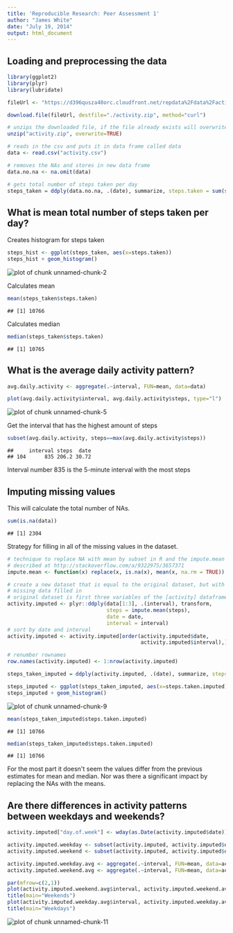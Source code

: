 ```yaml
---
title: 'Reproducible Research: Peer Assessment 1'
author: "James White"
date: "July 19, 2014"
output: html_document
---
```


## Loading and preprocessing the data

```r
library(ggplot2)
library(plyr)
library(lubridate)

fileUrl <- "https://d396qusza40orc.cloudfront.net/repdata%2Fdata%2Factivity.zip"

download.file(fileUrl, destfile="./activity.zip", method="curl")

# unzips the downloaded file, if the file already exists will overwrite
unzip("activity.zip", overwrite=TRUE)

# reads in the csv and puts it in data frame called data
data <- read.csv("activity.csv")

# removes the NAs and stores in new data frame
data.no.na <- na.omit(data)

# gets total number of steps taken per day
steps_taken = ddply(data.no.na, .(date), summarize, steps.taken = sum(steps))
```

## What is mean total number of steps taken per day?

Creates histogram for steps taken

```r
steps_hist <- ggplot(steps_taken, aes(x=steps.taken))
steps_hist + geom_histogram()
```

![plot of chunk unnamed-chunk-2](figure/unnamed-chunk-2.png) 

Calculates mean

```r
mean(steps_taken$steps.taken)
```

```
## [1] 10766
```
Calculates median

```r
median(steps_taken$steps.taken)
```

```
## [1] 10765
```
## What is the average daily activity pattern?

```r
avg.daily.activity <- aggregate(.~interval, FUN=mean, data=data)

plot(avg.daily.activity$interval, avg.daily.activity$steps, type="l")
```

![plot of chunk unnamed-chunk-5](figure/unnamed-chunk-5.png) 

Get the interval that has the highest amount of steps

```r
subset(avg.daily.activity, steps==max(avg.daily.activity$steps))
```

```
##     interval steps  date
## 104      835 206.2 30.72
```
Interval number 835 is the 5-minute interval with the most steps

## Imputing missing values

This will calculate the total number of NAs.

```r
sum(is.na(data))
```

```
## [1] 2304
```
Strategy for filling in all of the missing values in the dataset.

```r
# technique to replace NA with mean by subset in R and the impute.mean function 
# described at http://stackoverflow.com/a/9322975/3657371
impute.mean <- function(x) replace(x, is.na(x), mean(x, na.rm = TRUE))

# create a new dataset that is equal to the original dataset, but with the 
# missing data filled in
# original dataset is first three variables of the [activity] dataframe
activity.imputed <- plyr::ddply(data[1:3], .(interval), transform,
                                steps = impute.mean(steps),
                                date = date,
                                interval = interval)
# sort by date and interval
activity.imputed <- activity.imputed[order(activity.imputed$date,
                                           activity.imputed$interval),]

# renumber rownames
row.names(activity.imputed) <- 1:nrow(activity.imputed)
```


```r
steps_taken_imputed = ddply(activity.imputed, .(date), summarize, steps.taken.imputed = sum(steps))

steps_imputed <- ggplot(steps_taken_imputed, aes(x=steps.taken.imputed))
steps_imputed + geom_histogram()
```

![plot of chunk unnamed-chunk-9](figure/unnamed-chunk-9.png) 


```r
mean(steps_taken_imputed$steps.taken.imputed)
```

```
## [1] 10766
```

```r
median(steps_taken_imputed$steps.taken.imputed)
```

```
## [1] 10766
```

For the most part it doesn't seem the values differ from the previous estimates for mean and median. Nor was there a significant impact by replacing the NAs with the means.

## Are there differences in activity patterns between weekdays and weekends?

```r
activity.imputed["day.of.week"] <- wday(as.Date(activity.imputed$date))

activity.imputed.weekday <- subset(activity.imputed, activity.imputed$day.of.week == 2 | activity.imputed$day.of.week == 3 | activity.imputed$day.of.week == 4 | activity.imputed$day.of.week == 5 | activity.imputed$day.of.week == 6 )
activity.imputed.weekend <- subset(activity.imputed, activity.imputed$day.of.week == 1 | activity.imputed$day.of.week == 7)

activity.imputed.weekday.avg <- aggregate(.~interval, FUN=mean, data=activity.imputed.weekday)
activity.imputed.weekend.avg <- aggregate(.~interval, FUN=mean, data=activity.imputed.weekend)

par(mfrow=c(2,1)) 
plot(activity.imputed.weekend.avg$interval, activity.imputed.weekend.avg$steps, type="l")
title(main="Weekends")
plot(activity.imputed.weekday.avg$interval, activity.imputed.weekday.avg$steps, type="l")
title(main="Weekdays")
```

![plot of chunk unnamed-chunk-11](figure/unnamed-chunk-11.png) 
